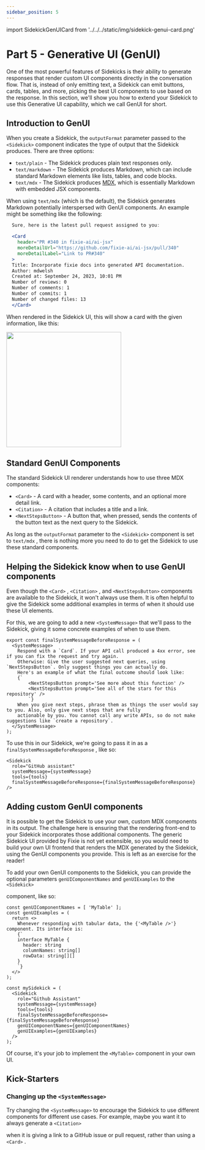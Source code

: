 ```yaml
---
sidebar_position: 5
---
```


import SidekickGenUICard from '../../../static/img/sidekick-genui-card.png'

# Part 5 - Generative UI (GenUI)

One of the most powerful features of Sidekicks is their ability to generate responses
that render custom UI components directly in the conversation flow. That is, instead of
only emitting text, a Sidekick can emit buttons, cards, tables, and more, picking the
best UI components to use based on the response. In this section, we'll show you how to
extend your Sidekick to use this Generative UI capability, which we call GenUI for short.

## Introduction to GenUI

When you create a Sidekick, the `outputFormat` parameter passed to the `<Sidekick>` component
indicates the type of output that the Sidekick produces. There are three options:

- `text/plain` - The Sidekick produces plain text responses only.
- `text/markdown` - The Sidekick produces Markdown, which can include standard Markdown
  elements like lists, tables, and code blocks.
- `text/mdx` - The Sidekick produces [MDX](https://mdxjs.com/), which is essentially
  Markdown with embedded JSX components.

When using `text/mdx` (which is the default), the Sidekick generates Markdown potentially
interspersed with GenUI components. An example might be something like the following:

```jsx
  Sure, here is the latest pull request assigned to you:

  <Card
    header="PR #340 in fixie-ai/ai-jsx"
    moreDetailUrl="https://github.com/fixie-ai/ai-jsx/pull/340"
    moreDetailLabel="Link to PR#340"
  >
  Title: Incorporate fixie docs into generated API documentation.
  Author: mdwelsh
  Created at: September 24, 2023, 10:01 PM
  Number of reviews: 0
  Number of comments: 1
  Number of commits: 1
  Number of changed files: 13
  </Card>
```

When rendered in the Sidekick UI, this will show a card with the given information, like this:

<img src={SidekickGenUICard} alt="" width="300"/>

## Standard GenUI Components

The standard Sidekick UI renderer understands how to use three MDX components:

- `<Card>` - A card with a header, some contents, and an optional more detail link.
- `<Citation>` - A citation that includes a title and a link.
- `<NextStepsButton>` - A button that, when pressed, sends the contents of the button text
  as the next query to the Sidekick.

As long as the `outputFormat` parameter to the `<Sidekick>` component is set to `text/mdx` ,
there is nothing more you need to do to get the Sidekick to use these standard components.

## Helping the Sidekick know when to use GenUI components

Even though the `<Card>` , `<Citation>` , and `<NextStepsButton>` components are available
to the Sidekick, it won't always use them. It is often helpful to give the Sidekick some
additional examples in terms of when it should use these UI elements.

For this, we are going to add a new `<SystemMessage>` that we'll pass to the Sidekick, giving
it some concrete examples of when to use them.

```tsx
export const finalSystemMessageBeforeResponse = (
  <SystemMessage>
    Respond with a `Card`. If your API call produced a 4xx error, see if you can fix the request and try again.
    Otherwise: Give the user suggested next queries, using `NextStepsButton`. Only suggest things you can actually do.
    Here's an example of what the final outcome should look like:
    {`
        <NextStepsButton prompt='See more about this function' />
        <NextStepsButton prompt='See all of the stars for this repository' />
        `}
    When you give next steps, phrase them as things the user would say to you. Also, only give next steps that are fully
    actionable by you. You cannot call any write APIs, so do not make suggestions like `create a repository`.
  </SystemMessage>
);
```

To use this in our Sidekick, we're going to pass it in as a `finalSystemMessageBeforeResponse` ,
like so:

```tsx
<Sidekick
  role="GitHub assistant"
  systemMessage={systemMessage}
  tools={tools}
  finalSystemMessageBeforeResponse={finalSystemMessageBeforeResponse}
/>
```

## Adding custom GenUI components

It is possible to get the Sidekick to use your own, custom MDX components in its output.
The challenge here is ensuring that the rendering front-end to your Sidekick incorporates
those additional components. The generic Sidekick UI provided by Fixie is not yet
extensible, so you would need to build your own UI frontend that renders the MDX generated
by the Sidekick, using the GenUI components you provide. This is left as an exercise
for the reader!

To add your own GenUI components to the Sidekick, you can provide
the optional parameters `genUIComponentNames` and `genUIExamples` to the `<Sidekick>`

component, like so:

```tsx
const genUIComponentNames = [ 'MyTable' ];
const genUIExamples = (
  return <>
    Whenever responding with tabular data, the {'<MyTable />'} component. Its interface is:
    {`
    interface MyTable {
      header: string
      columnNames: string[]
      rowData: string[][]
    }
    `}
  </>
);

const mySidekick = (
  <Sidekick
    role="Github Assistant"
    systemMessage={systemMessage}
    tools={tools}
    finalSystemMessageBeforeResponse={finalSystemMessageBeforeResponse}
    genUIComponentNames={genUIComponentNames}
    genUIExamples={genUIExamples}
  />
);
```

Of course, it's your job to implement the `<MyTable>` component in your own UI.

## Kick-Starters

### Changing up the `<SystemMessage>`

Try changing the `<SystemMessage>` to encourage the Sidekick to use different components
for different use cases. For example, maybe you want it to always generate a `<Citation>`

when it is giving a link to a GitHub issue or pull request, rather than using a `<Card>` .

